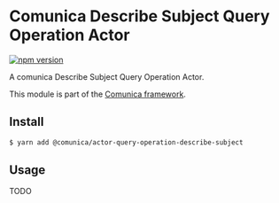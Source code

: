 # Comunica Describe Subject Query Operation Actor

[![npm version](https://badge.fury.io/js/%40comunica%2Factor-query-operation-describe-subject.svg)](https://www.npmjs.com/package/@comunica/actor-query-operation-describe-subject)

A comunica Describe Subject Query Operation Actor.

This module is part of the [Comunica framework](https://github.com/comunica/comunica).

## Install

```bash
$ yarn add @comunica/actor-query-operation-describe-subject
```

## Usage

TODO
